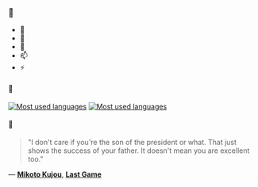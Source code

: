 ### 👋

- 🔭
- 🌱
- 💬
- 📫
- ⚡

#### 🧏

[![Most used languages](https://github-readme-stats-aynah.vercel.app/api/top-langs/?username=aynh&theme=solarized-dark&langs_count=6&layout=compact&hide_title=true)](https://github.com/anuraghazra/github-readme-stats#gh-dark-mode-only)
[![Most used languages](https://github-readme-stats-aynah.vercel.app/api/top-langs/?username=aynh&theme=solarized-light&langs_count=6&layout=compact&hide_title=true)](https://github.com/anuraghazra/github-readme-stats#gh-light-mode-only)

#### 💬

> "I don't care if you're the son of the president or what. That just shows the success of your father. It doesn't mean you are excellent too."

&mdash; [**Mikoto Kujou**](https://myanimelist.net/character.php?q=Mikoto%20Kujou&cat=character), [**Last Game**](https://myanimelist.net/search/all?q=Last%20Game&cat=all)
